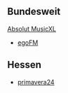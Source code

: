 ## Bundesweit
[Absolut MusicXL](https://www.absolutradio.de/musicxl/player#)
- [egoFM](https://player.egofm.de/radioplayer/?stream=egofm)

## Hessen
- [primavera24](https://www.primavera24.de/webradio/primavera)